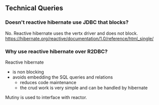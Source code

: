 
## Technical Queries

### Doesn't reactive hibernate use JDBC that blocks?
No. Reactive hibernate uses the vertx driver and does not block.
https://hibernate.org/reactive/documentation/1.0/reference/html_single/


### Why use reactive hibernate over R2DBC?
Reactive hibernate 
- is non blocking
- avoids embedding the SQL queries and relations
  - reduces code maintenance
  - the crud work is very simple and can be handled by hibernate

Mutiny is used to interface with reactor.